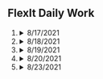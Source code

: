 ## FlexIt Daily Work

1.  <details>
    <summary>8/17/2021</summary>

        1. Set up workspace (VPN, FileZilla, VSCode, Slack, Google Workspace, WeWork card)
        2. Familiarize myself with the codebase and the ins and outs of the development flow
        3. Get acquainted with PHP and refresh on jQuery
        4. AccuWeather widget
            - Fixed two minor existing bugs
            - Added logic to change weather icon based on user's location weather
            - Added logic to change the background image based on the user's day/night cycle
        5. Trainer's page to-do list
            - Fixed sorting bug that did not differentiate between `Pending` and `Completed` tasks
            - Fixed duplication when sorted more than once
            - Refactored jQuery sorting function

    </details>

1.  <details>
    <summary>8/18/2021</summary>

        1. AccuWeather widget
            - Rebuilt widget component to mock-up specifications
            - Added toggle so users can switch between Fahrenheit and Celcius
            - Added additional logic for background images to encompass weather status
            - Configured responsiveness for desktop and tablet viewports
            - Added logic to hide widget if AccuWeather API call is unavailable for user's location
            - Added logic so temperature now automatically defaults to user's location unit of measurement.
            - Added logic for Air Quality Icon to change color based on value
            - Created a temporary card to display additional information about Air Quality

    </details>

1.  <details>
    <summary>8/19/2021</summary>

        1. AccuWeather widget
            - Refactor pop up card to UI specification from Maria
            - Make said pop up responsive to desktop/tablet viewports
            - Built mobile widget
            - Make said mobile widget responsive
            - Fix a bug that was causing issues with temperature toggle between mobile and desktop widgets
        2. Microinteractions in My Account -- Buttons Edition
            - Cleaned up existing button code
            - Added hover and active effects
            - Made additional active effects for feedback from Maria
        3. Misc.
            - Fixed padding and margin in My Account page for a tidier look

    </details>

1.  <details>
    <summary>8/20/2021</summary>

        1. Microinteractions - Buttons
            - Finalized hover and active states in My Account page
            - Made a toggle for Notifications subscription along with logic for UX
        2. My Account page
            - Refactor Change Password User flow
            - Added alert cards for Notifications and User Preferences sections
        3. Progress bar in Trainer's account
            - Refactored and cleaned up existing code for readability and performance
            - Started the styling process to match UI specifications sent over by the design team

    </details>

1.  <details>
    <summary>8/23/2021</summary>

        1. Progress bar in Trainer's account
            - Refactored code to fit new design
            - Make the progress bar responsive for all viewports
        2. Microinteractions - Login Page
            a. Login, Register, and Reset Password components
                - Remove alert pop ups
                - Added hover, active, and focus states to the CTA buttons
                - Aligned components per UI specifications
            b. Added `Login failed` message above the login boxes in Login component
            c. Restyled error messages in Register component
            d. Slight detailed adjustments to Reset Password component

    </details>
